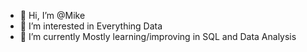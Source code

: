 - 👋 Hi, I’m @Mike
- 👀 I’m interested in Everything Data
- 🌱 I’m currently Mostly learning/improving in SQL and Data Analysis 

